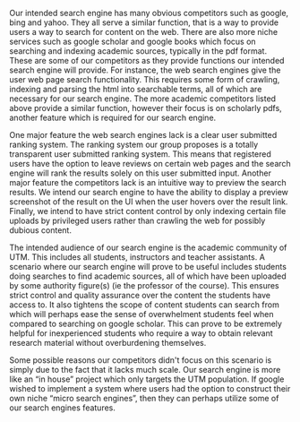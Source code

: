 Our intended search engine has many obvious competitors such as google, bing and yahoo. They all serve a similar function, that is a way to provide users a way to search for content on the web. There are also more niche services such as google scholar and google books which focus on searching and indexing academic sources, typically in the pdf format. These are some of our competitors as they provide functions our intended search engine will provide. For instance, the web search engines give the user web page search functionality. This requires some form of crawling, indexing and parsing the html into searchable terms, all of which are necessary for our search engine. The more academic competitors listed above provide a similar function, however their focus is on scholarly pdfs, another feature which is required for our search engine.

One major feature the web search engines lack is a clear user submitted ranking system. The ranking system our group proposes is a totally transparent user submitted ranking system. This means that registered users have the option to leave reviews on certain web pages and the search engine will rank the results solely on this user submitted input. Another major feature the competitors lack is an intuitive way to preview the search results. We intend our search engine to have the ability to display a preview screenshot of the result on the UI when the user hovers over the result link. Finally, we intend to have strict content control by only indexing certain file uploads by privileged users rather than crawling the web for possibly dubious content.

The intended audience of our search engine is the academic community of UTM. This includes all students, instructors and teacher assistants. A scenario where our search engine will prove to be useful includes students doing searches to find academic sources, all of which have been uploaded by some authority figure(s) (ie the professor of the course). This ensures strict control and quality assurance over the content the students have access to. It also tightens the scope of content students can search from which will perhaps ease the sense of overwhelment students feel when compared to searching on google scholar. This can prove to be extremely helpful for inexperienced students who require a way to obtain relevant research material without overburdening themselves.

Some possible reasons our competitors didn't focus on this scenario is simply due to the fact that it lacks much scale. Our search engine is more like an “in house” project which only targets the UTM population. If google wished to implement a system where users had the option to construct their own niche “micro search engines”, then they can perhaps utilize some of our search engines features.
